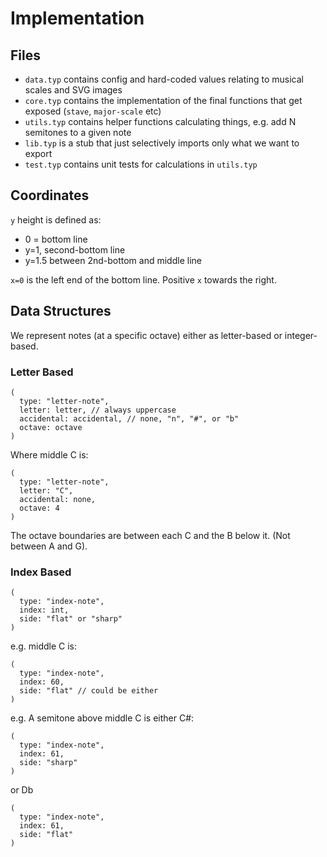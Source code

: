 # Implementation

## Files

* `data.typ` contains config and hard-coded values relating to musical scales and SVG images
* `core.typ` contains the implementation of the final functions that get exposed (`stave`, `major-scale` etc)
* `utils.typ` contains helper functions calculating things, e.g. add N semitones to a given note
* `lib.typ` is a stub that just selectively imports only what we want to export
* `test.typ` contains unit tests for calculations in `utils.typ`

## Coordinates

`y` height is defined as:

- 0 = bottom line
- y=1, second-bottom line
- y=1.5 between 2nd-bottom and middle line

`x=0` is the left end of the bottom line. Positive `x` towards the right.

## Data Structures

We represent notes (at a specific octave) either as letter-based or integer-based.

### Letter Based



```
(
  type: "letter-note",
  letter: letter, // always uppercase
  accidental: accidental, // none, "n", "#", or "b"
  octave: octave
)
```

Where middle C is:

```
(
  type: "letter-note",
  letter: "C",
  accidental: none,
  octave: 4
)
```

The octave boundaries are between each C and the B below it. (Not between A and G).

### Index Based

```
(
  type: "index-note",
  index: int,
  side: "flat" or "sharp"
)
```

e.g. middle C is:

```
(
  type: "index-note",
  index: 60,
  side: "flat" // could be either
)
```

e.g. A semitone above middle C is either C#:

```
(
  type: "index-note",
  index: 61,
  side: "sharp"
)
```

or Db

```
(
  type: "index-note",
  index: 61,
  side: "flat"
)
```